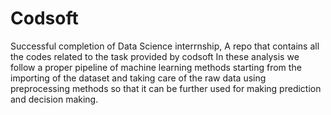 # Codsoft
Successful completion of  Data Science interrnship, A repo that contains all the codes related to the task provided by codsoft 
In these analysis we follow a proper pipeline of machine learning methods
starting from the importing of the dataset and taking care of the raw data using preprocessing methods so that it can be further used for making prediction and decision making.
